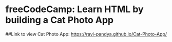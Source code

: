 # freeCodeCamp: Learn HTML by building a Cat Photo App

##Link to view Cat Photo App: https://ravi-pandya.github.io/Cat-Photo-App/